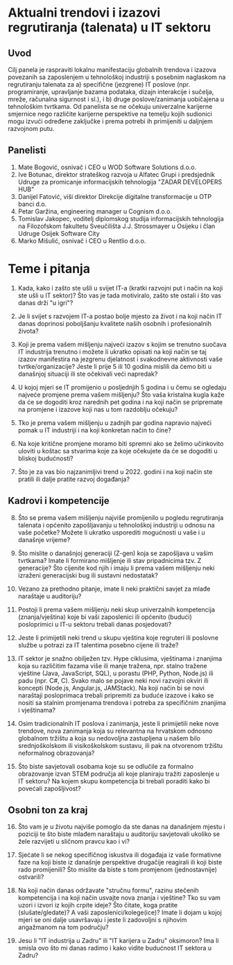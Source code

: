 # Aktualni trendovi i izazovi regrutiranja (talenata) u IT sektoru

## Uvod 

Cilj panela je raspraviti lokalnu manifestaciju globalnih trendova  i izazova povezanih sa zaposlenjem u tehnološkoj industriji s posebnim naglaskom na regrutiranju talenata za a) specifične (jezgrene) IT poslove (npr. programiranje, upravljanje bazama podataka, dizajn interakcije i sučelja, mreže, računalna sigurnost i sl.), i b) druge poslove/zanimanja uobičajena u tehnološkim tvrtkama. Od panelista se ne očekuju univerzalne karijerne smjernice nego različite karijerne perspektive na temelju kojih sudionici mogu izvući određene zaključke i prema potrebi ih primijeniti u daljnjem razvojnom putu. 

## Panelisti

<!-- kratko predstaviti sve paneliste -->

1. Mate Bogović, osnivač i CEO u WOD Software Solutions d.o.o.
2. Ive Botunac, direktor strateškog razvoja u Alfatec Grupi i predsjednik Udruge za promicanje informacijskih tehnologija "ZADAR DEVELOPERS HUB"
3. Danijel Fatović, viši direktor Direkcije digitalne transformacije u OTP banci d.o.
4. Petar Garžina, engineering manager u Cognism d.o.o.
5. Tomislav Jakopec, voditelj diplomskog studija informacijskih tehnologija na Filozofskom fakultetu Sveučilišta J.J. Strossmayer u Osijeku i član Udruge Osijek Software City
6. Marko Mišulić, osnivač i CEO u Rentlio d.o.o.

# Teme i pitanja

1. Kada, kako i zašto ste ušli u svijet IT-a (kratki razvojni put i način na koji ste ušli u IT sektor)? Što vas je tada motiviralo, zašto ste ostali i što vas danas drži "u igri"?

2. Je li svijet s razvojem IT-a postao bolje mjesto za život i na koji način IT danas doprinosi poboljšanju kvalitete naših osobnih i profesionalnih života?

3. Koji je prema vašem mišljenju najveći izazov s kojim se trenutno  suočava IT industrija trenutno i možete li ukratko opisati na koji način se taj izazov manifestira na jezgrenu djelatnost i svakodnevne aktivnosti vaše tvrtke/organizacije? Jeste li prije 5 ili 10 godina mislili da ćemo biti u današnjoj situaciji ili ste očekivali veći napredak?

4. U kojoj mjeri se IT promijenio u posljednjih 5 godina i u čemu se ogledaju najveće promjene prema vašem mišljenju? Što vaša kristalna kugla kaže da će se dogoditi kroz narednih pet godina i na koji način se pripremate na promjene i izazove koji nas u tom razdoblju očekuju?

5. Tko je prema vašem mišljenju u zadnjih par godina napravio najveći pomak u IT industriji i na koji konkretan način to čine?

6. Na koje kritične promjene moramo biti spremni ako se želimo učinkovito uloviti u koštac sa stvarima koje za koje očekujete da će se dogoditi u bliskoj budućnosti?

7. Što je za vas bio najzanimljivi trend u 2022. godini i na koji način ste pratili ili dalje pratite razvoj događanja?

## Kadrovi i kompetencije

8. Što se prema vašem mišljenju najviše promijenilo u pogledu regrutiranja talenata i općenito zapošljavanju u tehnološkoj industriji u odnosu na vaše početke? Možete li ukratko usporediti mogućnosti u vaše i u današnje vrijeme?

9. Što mislite o današnjoj generaciji (Z-gen) koja se zapošljava u vašim tvrtkama? Imate li formirano mišljenje ili stav pripadnicima tzv. Z generacije? Što cijenite kod njih i imaju li prema vašem mišljenju neki izraženi generacijski bug ili sustavni nedostatak?

10. Vezano za prethodno pitanje, imate li neki praktični savjet za mlađe naraštaje u auditoriju? 

11. Postoji li prema vašem mišljenju neki skup univerzalnih kompetencija (znanja/vještina) koje bi vaši zaposlenici ili općenito (budući) posloprimici u IT-u sektoru trebali danas posjedovati?

12. Jeste li primijetili neki trend u skupu vještina koje regruteri ili poslovne službe u potrazi za IT talentima posebno cijene ili traže?

13. IT sektor je snažno obilježen tzv. Hype ciklusima, vještinama i znanjima koja su različitim fazama više ili manje tražena, npr. stalno tražene vještine (Java, JavaScript, SQL), u porastu (PHP, Python, Node.js) ili padu (npr. C#, C). Svako malo se pojave neki novi razvojni okviri ili koncepti (Node.js, Angular.js, JAMStack). Na koji način bi se novi naraštaji posloprimaca trebali pripremiti za buduće izazove i kako se nositi sa stalnim promjenama trendova i potreba za specifičnim znanjima i vještinama?

14. Osim tradicionalnih IT poslova i zanimanja, jeste li primijetili neke nove trendove, nova zanimanja koja su relevantna na hrvatskom odnosno globalnom tržištu a koja su nedovoljna zastupljena u našem bilo srednjoškolskom ili visikoškolskom sustavu, ili pak na otvorenom tržištu neformalnog obrazovanja?

15. Što biste savjetovali osobama koje su se odlučile za formalno obrazovanje izvan STEM područja ali koje planiraju tražiti zaposlenje u IT sektoru? Na kojem skupu kompetencija bi trebali poraditi kako bi povećali zapošljivost?


## Osobni ton za kraj

16. Što vam je u životu najviše pomoglo da ste danas na današnjem mjestu i poziciji te što biste mlađem naraštaju u auditoriju savjetovali ukoliko se žele razvijeti u sličnom pravcu kao i vi?

17. Sjećate li se nekog specifičnog iskustva ili događaja iz vaše formativne faze na koji biste iz današnje perspektive drugačije reagirali ili koji biste rado promijenili? Što mislite da biste s tom promjenom (jednostavnije) ostvarili? 

18. Na koji način danas održavate "stručnu formu", razinu stečenih kompetencija i na koji način usvajte nova znanja i vještine? Tko su vam uzori i izvori iz kojih crpite ideje? Što čitate, koga pratite (slušate/gledate)? A vaši zaposlenici/kolege(ice)? Imate li dojam u kojoj mjeri se oni dalje usavršavaju i jeste li zadovoljni s njihovim angažmanom na tom području?

19. Jesu li "IT industrija u Zadru" ili "IT karijera u Zadru" oksimoron? Ima li smisla ovo što mi danas radimo i kako vidite budućnost IT sektora u Zadru? 
